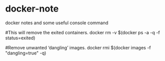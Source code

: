 # docker-note
docker notes and some useful console command

#This will remove the exited containers.
docker rm -v $(docker ps -a -q -f status=exited) 

#Remove unwanted ‘dangling’ images.
docker rmi $(docker images -f "dangling=true" -q)
